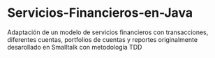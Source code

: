 # Servicios-Financieros-en-Java
Adaptación de un modelo de servicios financieros con transacciones, diferentes cuentas, portfolios de cuentas y reportes originalmente
desarollado en Smalltalk con metodología TDD
